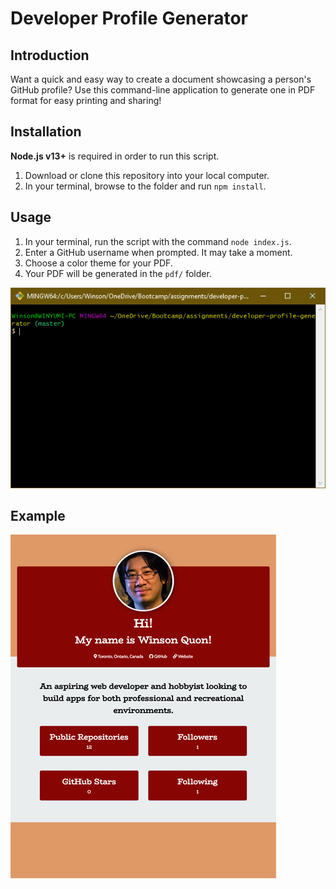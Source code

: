 # Developer Profile Generator

## Introduction

Want a quick and easy way to create a document showcasing a person's GitHub profile? Use this command-line application to generate one in PDF format for easy printing and sharing!

## Installation

**Node.js v13+** is required in order to run this script.

1. Download or clone this repository into your local computer.
2. In your terminal, browse to the folder and run `npm install`.

## Usage

1. In your terminal, run the script with the command `node index.js`.
2. Enter a GitHub username when prompted. It may take a moment.
3. Choose a color theme for your PDF.
4. Your PDF will be generated in the `pdf/` folder.

![](images/cli-preview.gif)

## Example

![](images/pdf-preview.jpg)
